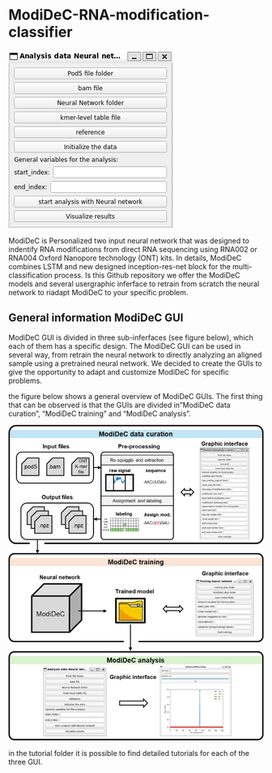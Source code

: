 # ModiDeC-RNA-modification-classifier

![GUI for retraining ModiDeC](https://github.com/mem3nto0/ModiDeC-RNA-modification-classifier/blob/main/data_curation_tutorial/Analysis_GUI.png)

ModiDeC is Personalized two input neural network that was designed to indentify RNA modifications from direct RNA sequencing using
RNA002 or RNA004 Oxford Nanopore technology (ONT) kits. In details, ModiDeC combines LSTM and new designed inception-res-net block for
the multi-classification process. Is this Github repository we offer the ModiDeC models and several usergraphic inferface to retrain 
from scratch the neural network to riadapt ModiDeC to your specific problem.

## General information ModiDeC GUI

ModiDeC GUI is divided in three sub-inferfaces (see figure below), which each of them has a specific design. The ModiDeC GUI can be used in several way, from retrain the neural network to directly 
analyzing an aligned sample using a pretrained neural network. We decided to create the GUIs to give the opportunity to adapt and customize ModiDeC for specific problems.

the figure below shows a general overview of ModiDeC GUIs. The first thing that can be observed is that the GUIs are divided in”ModiDeC data curation”, “ModiDeC training” and “ModiDeC analysis”. 

![GUI for retraining ModiDeC](https://github.com/mem3nto0/ModiDeC-RNA-modification-classifier/blob/main/Gui_pipeline.png)

in the tutorial folder it is possible to find detailed tutorials for each of the three GUI.

